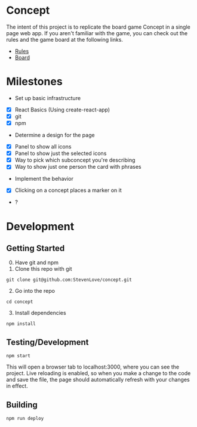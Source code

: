 Concept
=======
The intent of this project is to replicate the board game Concept in a single page web app.
If you aren't familiar with the game, you can check out the rules and the game board at the following links.
+ [Rules](https://images-cdn.asmodee.us/filer_public/cb/5b/cb5b7be5-a77c-45bd-8d61-ba0b6220db4e/conc01_rules.pdf)
+ [Board](http://rprod.com/uploads/CONCEPT_PLAYERHELP_EN.pdf)

Milestones
==========
+ Set up basic infrastructure
- [x] React Basics (Using create-react-app)
- [x] git
- [x] npm

+ Determine a design for the page
- [x] Panel to show all icons
- [x] Panel to show just the selected icons
- [x] Way to pick which subconcept you're describing
- [x] Way to show just one person the card with phrases

+ Implement the behavior
- [x] Clicking on a concept places a marker on it
- ?

Development
===========

Getting Started
---------------
0. Have git and npm
1. Clone this repo with git
```console
git clone git@github.com:StevenLove/concept.git
```
2. Go into the repo
```console
cd concept
```
3. Install dependencies
```console
npm install
```

Testing/Development
-------
```console 
npm start
```
This will open a browser tab to localhost:3000, where you can see the project.
Live reloading is enabled, so when you make a change to the code and save the file, the page should automatically refresh with your changes in effect.

Building
--------

```console
npm run deploy
```